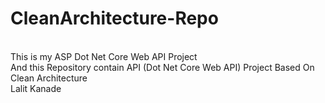 # CleanArchitecture-Repo

<br>
This is my ASP Dot Net Core Web API Project 
<br> And this Repository contain API (Dot Net Core Web API) Project Based On Clean Architecture
<br>
Lalit Kanade
